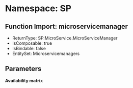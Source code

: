 # Namespace: SP

## Function Import: microservicemanager

- ReturnType: SP.MicroService.MicroServiceManager
- IsComposable: true
- IsBindable: false
- EntitySet: Microservicemanagers

## Parameters

**Availability matrix**

